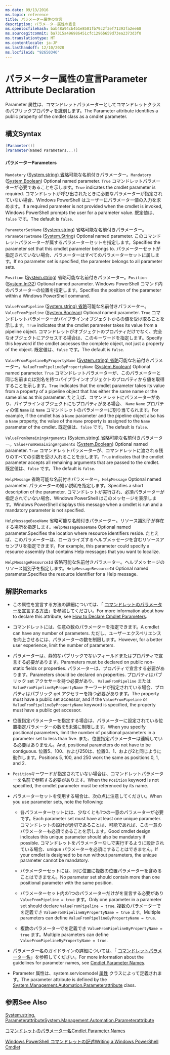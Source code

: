 ```yaml
---
ms.date: 09/13/2016
ms.topic: reference
title: パラメーター属性の宣言
description: パラメーター属性の宣言
ms.openlocfilehash: bab48a94cb4b1e8501fb79c2f3ef71393fa2ee68
ms.sourcegitcommit: ba7315a496986451cfc1296b659d73ea2373d3f0
ms.translationtype: MT
ms.contentlocale: ja-JP
ms.lasthandoff: 12/10/2020
ms.locfileid: "92650346"
---
```

# <a name="parameter-attribute-declaration"></a><span data-ttu-id="c8b79-103">パラメーター属性の宣言</span><span class="sxs-lookup"><span data-stu-id="c8b79-103">Parameter Attribute Declaration</span></span>

<span data-ttu-id="c8b79-104">Parameter 属性は、コマンドレットパラメーターとしてコマンドレットクラスのパブリックプロパティを識別します。</span><span class="sxs-lookup"><span data-stu-id="c8b79-104">The Parameter attribute identifies a public property of the cmdlet class as a cmdlet parameter.</span></span>

## <a name="syntax"></a><span data-ttu-id="c8b79-105">構文</span><span class="sxs-lookup"><span data-stu-id="c8b79-105">Syntax</span></span>

```csharp
[Parameter()]
[Parameter(Named Parameters...)]
```

#### <a name="parameters"></a><span data-ttu-id="c8b79-106">パラメーター</span><span class="sxs-lookup"><span data-stu-id="c8b79-106">Parameters</span></span>

<span data-ttu-id="c8b79-107">`Mandatory` ([System.string) 省略](/dotnet/api/System.Boolean)可能な名前付きパラメーター。</span><span class="sxs-lookup"><span data-stu-id="c8b79-107">`Mandatory` ([System.Boolean](/dotnet/api/System.Boolean)) Optional named parameter.</span></span> <span data-ttu-id="c8b79-108">`True` コマンドレットパラメーターが必要であることを示します。</span><span class="sxs-lookup"><span data-stu-id="c8b79-108">`True` indicates the cmdlet parameter is required.</span></span> <span data-ttu-id="c8b79-109">コマンドレットが呼び出されたときに必要なパラメーターが指定されていない場合、Windows PowerShell はユーザーにパラメーター値の入力を求めます。</span><span class="sxs-lookup"><span data-stu-id="c8b79-109">If a required parameter is not provided when the cmdlet is invoked, Windows PowerShell prompts the user for a parameter value.</span></span> <span data-ttu-id="c8b79-110">既定値は、`false` です。</span><span class="sxs-lookup"><span data-stu-id="c8b79-110">The default is `false`.</span></span>

<span data-ttu-id="c8b79-111">`ParameterSetName` ([System.string](/dotnet/api/System.String)) 省略可能な名前付きパラメーター。</span><span class="sxs-lookup"><span data-stu-id="c8b79-111">`ParameterSetName` ([System.String](/dotnet/api/System.String)) Optional named parameter.</span></span> <span data-ttu-id="c8b79-112">このコマンドレットパラメーターが属するパラメーターセットを指定します。</span><span class="sxs-lookup"><span data-stu-id="c8b79-112">Specifies the parameter set that this cmdlet parameter belongs to.</span></span> <span data-ttu-id="c8b79-113">パラメーターセットが指定されていない場合、パラメーターはすべてのパラメーターセットに属します。</span><span class="sxs-lookup"><span data-stu-id="c8b79-113">If no parameter set is specified, the parameter belongs to all parameter sets.</span></span>

<span data-ttu-id="c8b79-114">`Position` ([System.string](/dotnet/api/System.Int32)) 省略可能な名前付きパラメーター。</span><span class="sxs-lookup"><span data-stu-id="c8b79-114">`Position` ([System.Int32](/dotnet/api/System.Int32)) Optional named parameter.</span></span> <span data-ttu-id="c8b79-115">Windows PowerShell コマンド内のパラメーターの位置を指定します。</span><span class="sxs-lookup"><span data-stu-id="c8b79-115">Specifies the position of the parameter within a Windows PowerShell command.</span></span>

<span data-ttu-id="c8b79-116">`ValueFromPipeline` ([System.string) 省略](/dotnet/api/System.Boolean)可能な名前付きパラメーター。</span><span class="sxs-lookup"><span data-stu-id="c8b79-116">`ValueFromPipeline` ([System.Boolean](/dotnet/api/System.Boolean)) Optional named parameter.</span></span> <span data-ttu-id="c8b79-117">`True` コマンドレットパラメーターがパイプラインオブジェクトからの値を受け取ることを示します。</span><span class="sxs-lookup"><span data-stu-id="c8b79-117">`True` indicates that the cmdlet parameter takes its value from a pipeline object.</span></span> <span data-ttu-id="c8b79-118">コマンドレットがオブジェクトのプロパティだけでなく、完全なオブジェクトにアクセスする場合は、このキーワードを指定します。</span><span class="sxs-lookup"><span data-stu-id="c8b79-118">Specify this keyword if the cmdlet accesses the complete object, not just a property of the object.</span></span> <span data-ttu-id="c8b79-119">既定値は、`false` です。</span><span class="sxs-lookup"><span data-stu-id="c8b79-119">The default is `false`.</span></span>

<span data-ttu-id="c8b79-120">`ValueFromPipelineByPropertyName` ([System.string) 省略](/dotnet/api/System.Boolean)可能な名前付きパラメーター。</span><span class="sxs-lookup"><span data-stu-id="c8b79-120">`ValueFromPipelineByPropertyName` ([System.Boolean](/dotnet/api/System.Boolean)) Optional named parameter.</span></span> <span data-ttu-id="c8b79-121">`True` コマンドレットパラメーターが、このパラメーターと同じ名前または別名を持つパイプラインオブジェクトのプロパティから値を取得することを示します。</span><span class="sxs-lookup"><span data-stu-id="c8b79-121">`True` indicates that the cmdlet parameter takes its value from a property of a pipeline object that has either the same name or the same alias as this parameter.</span></span> <span data-ttu-id="c8b79-122">たとえば、コマンドレットにパラメーターがあり、パイプラインオブジェクトにもプロパティがある場合、 `Name` `Name` プロパティの値 `Name` は `Name` コマンドレットのパラメーターに割り当てられます。</span><span class="sxs-lookup"><span data-stu-id="c8b79-122">For example, if the cmdlet has a `Name` parameter and the pipeline object also has a `Name` property, the value of the `Name` property is assigned to the `Name` parameter of the cmdlet.</span></span> <span data-ttu-id="c8b79-123">既定値は、`false` です。</span><span class="sxs-lookup"><span data-stu-id="c8b79-123">The default is `false`.</span></span>

<span data-ttu-id="c8b79-124">`ValueFromRemainingArguments` ([System.string) 省略](/dotnet/api/System.Boolean)可能な名前付きパラメーター。</span><span class="sxs-lookup"><span data-stu-id="c8b79-124">`ValueFromRemainingArguments` ([System.Boolean](/dotnet/api/System.Boolean)) Optional named parameter.</span></span> <span data-ttu-id="c8b79-125">`True` コマンドレットパラメーターが、コマンドレットに渡される残りのすべての引数を受け入れることを示します。</span><span class="sxs-lookup"><span data-stu-id="c8b79-125">`True` indicates that the cmdlet parameter accepts all remaining arguments that are passed to the cmdlet.</span></span> <span data-ttu-id="c8b79-126">既定値は、`false` です。</span><span class="sxs-lookup"><span data-stu-id="c8b79-126">The default is `false`.</span></span>

<span data-ttu-id="c8b79-127">`HelpMessage` 省略可能な名前付きパラメーター。</span><span class="sxs-lookup"><span data-stu-id="c8b79-127">`HelpMessage` Optional named parameter.</span></span> <span data-ttu-id="c8b79-128">パラメーターの短い説明を指定します。</span><span class="sxs-lookup"><span data-stu-id="c8b79-128">Specifies a short description of the parameter.</span></span> <span data-ttu-id="c8b79-129">コマンドレットが実行され、必須パラメーターが指定されていない場合、Windows PowerShell はこのメッセージを表示します。</span><span class="sxs-lookup"><span data-stu-id="c8b79-129">Windows PowerShell displays this message when a cmdlet is run and a mandatory parameter is not specified.</span></span>

<span data-ttu-id="c8b79-130">`HelpMessageBaseName` 省略可能な名前付きパラメーター。リソース識別子が存在する場所を指定します。</span><span class="sxs-lookup"><span data-stu-id="c8b79-130">`HelpMessageBaseName` Optional named parameter.Specifies the location where resource identifiers reside.</span></span> <span data-ttu-id="c8b79-131">たとえば、このパラメーターは、ローカライズするヘルプメッセージを含むリソースアセンブリを指定できます。</span><span class="sxs-lookup"><span data-stu-id="c8b79-131">For example, this parameter could specify a resource assembly that contains Help messages that you want to localize.</span></span>

<span data-ttu-id="c8b79-132">`HelpMessageResourceId` 省略可能な名前付きパラメーター。ヘルプメッセージのリソース識別子を指定します。</span><span class="sxs-lookup"><span data-stu-id="c8b79-132">`HelpMessageResourceId` Optional named parameter.Specifies the resource identifier for a Help message.</span></span>

## <a name="remarks"></a><span data-ttu-id="c8b79-133">解説</span><span class="sxs-lookup"><span data-stu-id="c8b79-133">Remarks</span></span>

- <span data-ttu-id="c8b79-134">この属性を宣言する方法の詳細については、「 [コマンドレットのパラメーターを宣言する方法](./how-to-declare-cmdlet-parameters.md)」を参照してください。</span><span class="sxs-lookup"><span data-stu-id="c8b79-134">For more information about how to declare this attribute, see [How to Declare Cmdlet Parameters](./how-to-declare-cmdlet-parameters.md).</span></span>

- <span data-ttu-id="c8b79-135">コマンドレットには、任意の数のパラメーターを指定できます。</span><span class="sxs-lookup"><span data-stu-id="c8b79-135">A cmdlet can have any number of parameters.</span></span> <span data-ttu-id="c8b79-136">ただし、ユーザーエクスペリエンスを向上させるには、パラメーターの数を制限します。</span><span class="sxs-lookup"><span data-stu-id="c8b79-136">However, for a better user experience, limit the number of parameters.</span></span>

- <span data-ttu-id="c8b79-137">パラメーターは、静的なパブリックでないフィールドまたはプロパティで宣言する必要があります。</span><span class="sxs-lookup"><span data-stu-id="c8b79-137">Parameters must be declared on public non-static fields or properties.</span></span> <span data-ttu-id="c8b79-138">パラメーターは、プロパティで宣言する必要があります。</span><span class="sxs-lookup"><span data-stu-id="c8b79-138">Parameters should be declared on properties.</span></span> <span data-ttu-id="c8b79-139">プロパティはパブリック set アクセサーを持つ必要があり、 `ValueFromPipeline` または `ValueFromPipelineByPropertyName` キーワードが指定されている場合、プロパティはパブリック get アクセサーを持つ必要があります。</span><span class="sxs-lookup"><span data-stu-id="c8b79-139">The property must have a public set accessor, and if the `ValueFromPipeline` or `ValueFromPipelineByPropertyName` keyword is specified, the property must have a public get accessor.</span></span>

- <span data-ttu-id="c8b79-140">位置指定パラメーターを指定する場合は、パラメーターに設定されている位置指定パラメーターの数を5未満に制限します。</span><span class="sxs-lookup"><span data-stu-id="c8b79-140">When you specify positional parameters,  limit the number of positional parameters in a parameter set to less than five.</span></span> <span data-ttu-id="c8b79-141">また、位置指定パラメーターは連続している必要はありません。</span><span class="sxs-lookup"><span data-stu-id="c8b79-141">And, positional parameters do not have to be contiguous.</span></span> <span data-ttu-id="c8b79-142">位置5、100、および250は、位置0、1、および2と同じように動作します。</span><span class="sxs-lookup"><span data-stu-id="c8b79-142">Positions 5, 100, and 250 work the same as positions 0, 1, and 2.</span></span>

- <span data-ttu-id="c8b79-143">`Position`キーワードが指定されていない場合は、コマンドレットパラメーターを名前で参照する必要があります。</span><span class="sxs-lookup"><span data-stu-id="c8b79-143">When the `Position` keyword is not specified, the cmdlet parameter must be referenced by its name.</span></span>

- <span data-ttu-id="c8b79-144">パラメーターセットを使用する場合は、次の点に注意してください。</span><span class="sxs-lookup"><span data-stu-id="c8b79-144">When you use parameter sets, note the following:</span></span>

  - <span data-ttu-id="c8b79-145">各パラメーターセットには、少なくとも1つの一意のパラメーターが必要です。</span><span class="sxs-lookup"><span data-stu-id="c8b79-145">Each parameter set must have at least one unique parameter.</span></span> <span data-ttu-id="c8b79-146">コマンドレットの設計が適切であることは、可能であれば、この一意のパラメーターも必須であることを示します。</span><span class="sxs-lookup"><span data-stu-id="c8b79-146">Good cmdlet design indicates this unique parameter should also be mandatory if possible.</span></span> <span data-ttu-id="c8b79-147">コマンドレットをパラメーターなしで実行するように設計されている場合、unique パラメーターを必須にすることはできません。</span><span class="sxs-lookup"><span data-stu-id="c8b79-147">If your cmdlet is designed to be run without parameters, the unique parameter cannot be mandatory.</span></span>

  - <span data-ttu-id="c8b79-148">パラメーターセットには、同じ位置に複数の位置パラメーターを含めることはできません。</span><span class="sxs-lookup"><span data-stu-id="c8b79-148">No parameter set should contain more than one positional parameter with the same position.</span></span>

  - <span data-ttu-id="c8b79-149">パラメーターセット内の1つのパラメーターだけがを宣言する必要があり `ValueFromPipeline = true` ます。</span><span class="sxs-lookup"><span data-stu-id="c8b79-149">Only one parameter in a parameter set should declare `ValueFromPipeline = true`.</span></span> <span data-ttu-id="c8b79-150">複数のパラメーターでを定義でき `ValueFromPipelineByPropertyName = true` ます。</span><span class="sxs-lookup"><span data-stu-id="c8b79-150">Multiple parameters can define `ValueFromPipelineByPropertyName = true`.</span></span>

  - <span data-ttu-id="c8b79-151">複数のパラメーターでを定義でき `ValueFromPipelineByPropertyName = true` ます。</span><span class="sxs-lookup"><span data-stu-id="c8b79-151">Multiple parameters can define `ValueFromPipelineByPropertyName = true`.</span></span>

- <span data-ttu-id="c8b79-152">パラメーター名のガイドラインの詳細については、「 [コマンドレットパラメーター名](standard-cmdlet-parameter-names-and-types.md)」を参照してください。</span><span class="sxs-lookup"><span data-stu-id="c8b79-152">For more information about the guidelines for parameter names, see [Cmdlet Parameter Names](standard-cmdlet-parameter-names-and-types.md).</span></span>

- <span data-ttu-id="c8b79-153">Parameter 属性は、system.servicemodel [属性](/dotnet/api/System.Management.Automation.ParameterAttribute) クラスによって定義されます。</span><span class="sxs-lookup"><span data-stu-id="c8b79-153">The parameter attribute is defined by the [System.Management.Automation.Parameterattribute](/dotnet/api/System.Management.Automation.ParameterAttribute) class.</span></span>

## <a name="see-also"></a><span data-ttu-id="c8b79-154">参照</span><span class="sxs-lookup"><span data-stu-id="c8b79-154">See Also</span></span>

[<span data-ttu-id="c8b79-155">System.string. Parameterattribute</span><span class="sxs-lookup"><span data-stu-id="c8b79-155">System.Management.Automation.Parameterattribute</span></span>](/dotnet/api/System.Management.Automation.ParameterAttribute)

[<span data-ttu-id="c8b79-156">コマンドレットのパラメーター名</span><span class="sxs-lookup"><span data-stu-id="c8b79-156">Cmdlet Parameter Names</span></span>](standard-cmdlet-parameter-names-and-types.md)

[<span data-ttu-id="c8b79-157">Windows PowerShell コマンドレットの記述</span><span class="sxs-lookup"><span data-stu-id="c8b79-157">Writing a Windows PowerShell Cmdlet</span></span>](./writing-a-windows-powershell-cmdlet.md)
